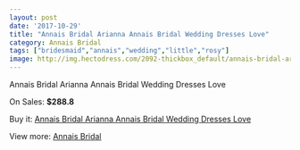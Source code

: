 ```yaml
---
layout: post
date: '2017-10-29'
title: "Annais Bridal Arianna Annais Bridal Wedding Dresses Love"
category: Annais Bridal
tags: ["bridesmaid","annais","wedding","little","rosy"]
image: http://img.hectodress.com/2092-thickbox_default/annais-bridal-arianna-annais-bridal-wedding-dresses-love.jpg
---
```

Annais Bridal Arianna Annais Bridal Wedding Dresses Love

On Sales: **$288.8**
<a href="https://www.hectodress.com/annais-bridal/1287-annais-bridal-arianna-annais-bridal-wedding-dresses-love.html"><amp-img layout="responsive" width="600" height="600" src="//img.hectodress.com/2092-thickbox_default/annais-bridal-arianna-annais-bridal-wedding-dresses-love.jpg" alt="Annais Bridal Arianna Annais Bridal Wedding Dresses Love 0" /></a>
<a href="https://www.hectodress.com/annais-bridal/1287-annais-bridal-arianna-annais-bridal-wedding-dresses-love.html"><amp-img layout="responsive" width="600" height="600" src="//img.hectodress.com/2093-thickbox_default/annais-bridal-arianna-annais-bridal-wedding-dresses-love.jpg" alt="Annais Bridal Arianna Annais Bridal Wedding Dresses Love 1" /></a>

Buy it: [Annais Bridal Arianna Annais Bridal Wedding Dresses Love](https://www.hectodress.com/annais-bridal/1287-annais-bridal-arianna-annais-bridal-wedding-dresses-love.html "Annais Bridal Arianna Annais Bridal Wedding Dresses Love")

View more: [Annais Bridal](https://www.hectodress.com/18-annais-bridal "Annais Bridal")